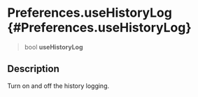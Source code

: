 Preferences.useHistoryLog {#Preferences.useHistoryLog}
=========================

> bool **useHistoryLog**

Description
-----------

Turn on and off the history logging.

